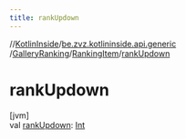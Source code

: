 ```yaml
---
title: rankUpdown
---
```

//[KotlinInside](../../../../index.html)/[be.zvz.kotlininside.api.generic](../../index.html)
/[GalleryRanking](../index.html)/[RankingItem](index.html)/[rankUpdown](rank-updown.html)

# rankUpdown

[jvm]\
val [rankUpdown](rank-updown.html): [Int](https://kotlinlang.org/api/latest/jvm/stdlib/kotlin/-int/index.html)





